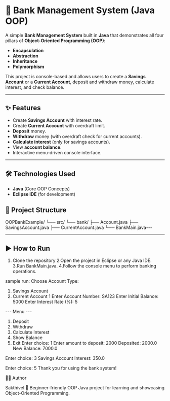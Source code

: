 # 🏦 Bank Management System (Java OOP)

A simple **Bank Management System** built in **Java** that demonstrates all four pillars of **Object-Oriented Programming (OOP)**:  
- **Encapsulation**  
- **Abstraction**  
- **Inheritance**  
- **Polymorphism**  

This project is console-based and allows users to create a **Savings Account** or a **Current Account**, deposit and withdraw money, calculate interest, and check balance.

---

## ✨ Features
- Create **Savings Account** with interest rate.  
- Create **Current Account** with overdraft limit.  
- **Deposit** money.  
- **Withdraw** money (with overdraft check for current accounts).  
- **Calculate interest** (only for savings accounts).  
- View **account balance**.  
- Interactive menu-driven console interface.  

---

## 🛠️ Technologies Used
- **Java** (Core OOP Concepts)  
- **Eclipse IDE** (for development)  

## 📂 Project Structure
OOPBankExample/
└── src/
└── bank/
├── Account.java
├── SavingsAccount.java
├── CurrentAccount.java
└── BankMain.java---


---

## ▶️ How to Run
1. Clone the repository
2.Open the project in Eclipse or any Java IDE.
3.Run BankMain.java.
4.Follow the console menu to perform banking operations.

sample run:
Choose Account Type:
1. Savings Account
2. Current Account
1
Enter Account Number: SA123
Enter Initial Balance: 5000
Enter Interest Rate (%): 5

--- Menu ---
1. Deposit
2. Withdraw
3. Calculate Interest
4. Show Balance
5. Exit
Enter choice: 1
Enter amount to deposit: 2000
Deposited: 2000.0
New Balance: 7000.0

Enter choice: 3
Savings Account Interest: 350.0

Enter choice: 5
Thank you for using the bank system!

👨‍💻 Author

Sakthivel
📌 Beginner-friendly OOP Java project for learning and showcasing Object-Oriented Programming.
